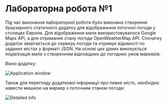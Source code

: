 # Лабораторна робота №1

Під час виконання лабораторної роботи було виконано створення браузерного статичного додатку для відображення поточної погоди у столицях 
Європи. Для відображення мапи використовувалося Google Maps API, а для отримання стану погоди OpenWeatherMap API. Спочатку додаток 
звертається до серверу погоди та отримує відомості по заданих містах у форматі JSON. На основі цих даних виконується ініціалізація мапи 
з створенням відповідних до погодних умов маркерів. 

Вікно додатку:

![Application window](https://i.imgur.com/pbsAiQe.jpg)

Також для перегляду додаткової інформації про певне місто, необхідно навести мишкою на маркер з поточним станом погоди:

![Detailed info](https://i.imgur.com/V3JrVfz.jpg)
